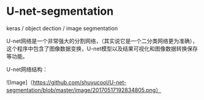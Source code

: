 # U-net-segmentation
keras / object dection / image segmentation

U-net网络是一个非常强大的分割网络，（其实说它是一个二分类网络更为准确），这个程序中包含了图像数据变换，U-net模型以及结果可视化和图像数据转换保存等功能。

U-net网络结构：

![Image]（https://github.com/shuyucool/U-net-segmentation/blob/master/image/20170517192834805.png）

